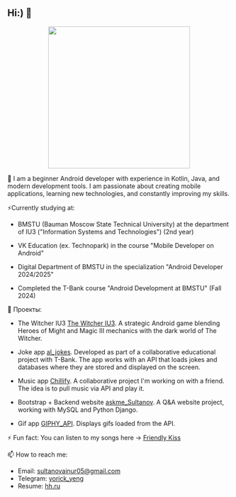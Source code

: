 ## Hi:) 👋

<!--
**yorickyeng/yorickyeng** is a ✨ _special_ ✨ repository because its `README.md` (this file) appears on your GitHub profile.

Here are some ideas to get you started:

- 🔭 I’m currently working on ...
- 🌱 I’m currently learning ...
- 👯 I’m looking to collaborate on ...
- 🤔 I’m looking for help with ...
- 💬 Ask me about ...
- 📫 How to reach me: ...
- 😄 Pronouns: ...
- ⚡ Fun fact: ...
-->

<div align="center">
<img src="https://github.com/user-attachments/assets/3054f4f0-70a2-4107-9261-a2ddc4a7006d" width="320" height="320" />
</div>

💬 I am a beginner Android developer with experience in Kotlin, Java, and modern development tools. I am passionate about creating mobile applications, learning new technologies, and constantly improving my skills.

⚡Currently studying at:

- BMSTU (Bauman Moscow State Technical University) at the department of IU3 ("Information Systems and Technologies") (2nd year)

- VK Education (ex. Technopark) in the course "Mobile Developer on Android"
  
- Digital Department of BMSTU in the specialization "Android Developer 2024/2025"

- Completed the T-Bank course "Android Development at BMSTU" (Fall 2024)

👯 Проекты:

- The Witcher IU3 [The Witcher IU3](https://github.com/yorickyeng/the-witcher-iu3). А strategic Android game blending Heroes of Might and Magic III mechanics with the dark world of The Witcher.

- Joke app [al_jokes](https://github.com/yorickyeng/al_jokes). Developed as part of a collaborative educational project with T-Bank. The app works with an API that loads jokes and databases where they are stored and displayed on the screen.

- Music app [Chillify](https://github.com/yorickyeng/Chillify). A collaborative project I'm working on with a friend. The idea is to pull music via API and play it.
  
- Bootstrap + Backend website [askme_Sultanov](https://github.com/yorickyeng/askme_Sultanov). A Q&A website project, working with MySQL and Python Django.

- Gif app [GIPHY_API](https://github.com/yorickyeng/GIPHY_API). Displays gifs loaded from the API.

⚡ Fun fact:
You can listen to my songs here -> [Friendly Kiss](https://band.link/friendlykiss)

📫 How to reach me:
- Email: sultanovainur05@gmail.com
- Telegram: [yorick_yeng](https://t.me/yorick_yeng)
- Resume: [hh.ru](https://hh.ru/resume/e73232a5ff0e2266520039ed1f773031775875)
